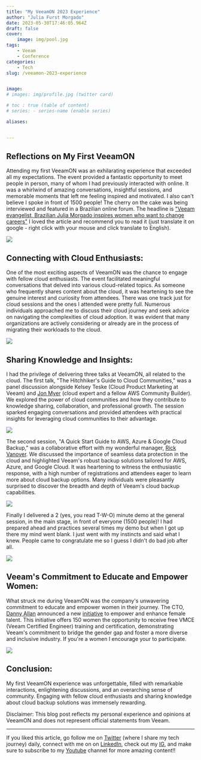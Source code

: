 ```yaml
---
title: "My VeeamON 2023 Experience"
author: "Julia Furst Morgado"
date: 2023-05-30T17:46:05.964Z
draft: false
cover:
    image: img/pool.jpg
tags: 
    - Veeam
    - Conference
categories: 
    - Tech
slug: /veeamon-2023-experience


image: 
# images: img/profile.jpg (twitter card)

# toc : true (table of content)
# series: - series-name (enable series)

aliases:


---
```

## Reflections on My First VeeamON
Attending my first VeeamON was an exhilarating experience that exceeded all my expectations. The event provided a fantastic opportunity to meet people in person, many of whom I had previously interacted with online. It was a whirlwind of amazing conversations, insightful sessions, and memorable moments that left me feeling inspired and motivated. I also can't believe I spoke in front of 1500 people! The cherry on the cake was being interviewed and featured in a Brazilian online forum. The headline is ["Veeam evangelist, Brazilian Julia Morgado inspires women who want to change careers"](https://itforum.com.br/noticias/veeam-julia-morgado-mulheres-carreira/) I loved the article and recommend you to read it (just translate it on google - right click with your mouse and click translate to English).

![](/img/collage-veeamon23.png)

## Connecting with Cloud Enthusiasts:
One of the most exciting aspects of VeeamON was the chance to engage with fellow cloud enthusiasts. The event facilitated meaningful conversations that delved into various cloud-related topics. As someone who frequently shares content about the cloud, it was heartening to see the genuine interest and curiosity from attendees. There was one track just for cloud sessions and the ones I attended were pretty full. Numerous individuals approached me to discuss their cloud journey and seek advice on navigating the complexities of cloud adoption. It was evident that many organizations are actively considering or already are in the process of migrating their workloads to the cloud.

![](/img/veeamon-collage.png)

## Sharing Knowledge and Insights:
I had the privilege of delivering three talks at VeeamON, all related to the cloud. The first talk, "The Hitchhiker's Guide to Cloud Communities," was a panel discussion alongside Kelsey Teske (Cloud Product Marketing at Veeam) and [Jon Myer](https://twitter.com/_JonMyer) (cloud expert and a fellow AWS Community Builder). We explored the power of cloud communities and how they contribute to knowledge sharing, collaboration, and professional growth. The session sparked engaging conversations and provided attendees with practical insights for leveraging cloud communities to their advantage.

![](/img/hitchhiker.JPG)

The second session, "A Quick Start Guide to AWS, Azure & Google Cloud Backup," was a collaborative effort with my wonderful manager, [Rick Vanover](https://twitter.com/RickVanover). We discussed the importance of seamless data protection in the cloud and highlighted Veeam's robust backup solutions tailored for AWS, Azure, and Google Cloud. It was heartening to witness the enthusiastic response, with a high number of registrations and attendees eager to learn more about cloud backup options. Many individuals were pleasantly surprised to discover the breadth and depth of Veeam's cloud backup capabilities.

![](/img/quickstart-veeamon.png)

Finally I delivered a 2 (yes, you read T-W-O) minute demo at the general session, in the main stage, in front of everyone (1500 people)! I had prepared ahead and practices several times my demo but when I got up there my mind went blank. I just went with my instincts and said what I knew. People came to congratulate me so I guess I didn't do bad job after all.

![](/img/gs-vba.png)

## Veeam's Commitment to Educate and Empower Women:
What struck me during VeeamON was the company's unwavering commitment to educate and empower women in their journey. The CTO, [Danny Allan](https://www.linkedin.com/in/dannyallan/) announced a new [initiative](https://www.linkedin.com/posts/dannyallan_veeamazing-vmce-womenintech-activity-7066809158787833856-a_0N?utm_source=share&utm_medium=member_desktop) to empower and enhance female talent. This initiative offers 150 women the opportunity to receive free VMCE (Veeam Certified Engineer) training and certification, demonstrating Veeam's commitment to bridge the gender gap and foster a more diverse and inclusive industry. If you're a women I encourage your to participate. 

![](/img/danny-veeamon.JPG)

## Conclusion:
My first VeeamON experience was unforgettable, filled with remarkable interactions, enlightening discussions, and an overarching sense of community. Engaging with fellow cloud enthusiasts and sharing knowledge about cloud backup solutions was immensely rewarding. 


Disclaimer: This blog post reflects my personal experience and opinions at VeeamON and does not represent official statements from Veeam.


***
If you liked this article, go follow me on [Twitter](https://twitter.com/juliafmorgado) (where I share my tech journey) daily, connect with me on on [LinkedIn](https://www.linkedin.com/in/juliafmorgado/), check out my [IG](https://www.instagram.com/juliafmorgado/), and make sure to subscribe to my [Youtube](https://www.youtube.com/c/JuliaFMorgado) channel for more amazing content!!
